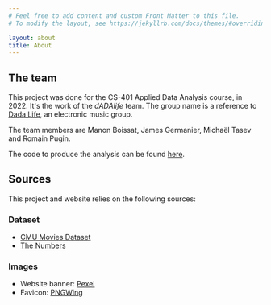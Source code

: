 ```yaml
---
# Feel free to add content and custom Front Matter to this file.
# To modify the layout, see https://jekyllrb.com/docs/themes/#overriding-theme-defaults

layout: about
title: About
---
```


## The team
This project was done for the CS-401 Applied Data Analysis course, in 2022. It's the work of the _dADAlife_ team.
The group name is a reference to <a href="https://dadalife.com/">Dada Life</a>, an electronic music group.

The team members are Manon Boissat, James Germanier, Michaël Tasev and Romain Pugin.

The code to produce the analysis can be found <a href="https://github.com/epfl-ada/ada-2022-project-dadalife">here</a>.

## Sources
This project and website relies on the following sources:
### Dataset
* <a href="http://www.cs.cmu.edu/~ark/personas/">CMU Movies Dataset</a>
* <a href="https://www.the-numbers.com/box-office-star-records/domestic/yearly-acting/">The Numbers</a>

### Images
* Website banner: <a href="https://www.pexels.com/">Pexel</a>
* Favicon: <a href="https://www.pngwing.com/">PNGWing</a>
